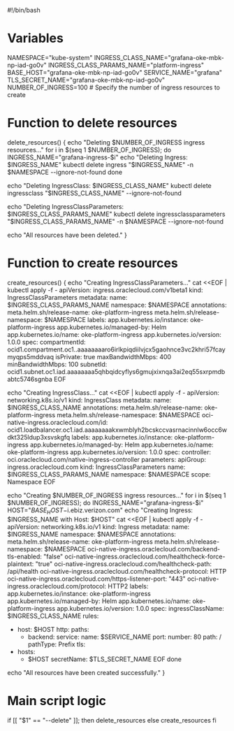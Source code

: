 #!/bin/bash

# Variables
NAMESPACE="kube-system"
INGRESS_CLASS_NAME="grafana-oke-mbk-np-iad-go0v"
INGRESS_CLASS_PARAMS_NAME="platform-ingress"
BASE_HOST="grafana-oke-mbk-np-iad-go0v"
SERVICE_NAME="grafana"
TLS_SECRET_NAME="grafana-oke-mbk-np-iad-go0v"
NUMBER_OF_INGRESS=100  # Specify the number of ingress resources to create

# Function to delete resources
delete_resources() {
  echo "Deleting $NUMBER_OF_INGRESS ingress resources..."
  for i in $(seq 1 $NUMBER_OF_INGRESS); do
    INGRESS_NAME="grafana-ingress-$i"
    echo "Deleting Ingress: $INGRESS_NAME"
    kubectl delete ingress "$INGRESS_NAME" -n $NAMESPACE --ignore-not-found
  done

  echo "Deleting IngressClass: $INGRESS_CLASS_NAME"
  kubectl delete ingressclass "$INGRESS_CLASS_NAME" --ignore-not-found

  echo "Deleting IngressClassParameters: $INGRESS_CLASS_PARAMS_NAME"
  kubectl delete ingressclassparameters "$INGRESS_CLASS_PARAMS_NAME" -n $NAMESPACE --ignore-not-found

  echo "All resources have been deleted."
}

# Function to create resources
create_resources() {
  echo "Creating IngressClassParameters..."
  cat <<EOF | kubectl apply -f -
apiVersion: ingress.oraclecloud.com/v1beta1
kind: IngressClassParameters
metadata:
  name: $INGRESS_CLASS_PARAMS_NAME
  namespace: $NAMESPACE
  annotations:
    meta.helm.sh/release-name: oke-platform-ingress
    meta.helm.sh/release-namespace: $NAMESPACE
  labels:
    app.kubernetes.io/instance: oke-platform-ingress
    app.kubernetes.io/managed-by: Helm
    app.kubernetes.io/name: oke-platform-ingress
    app.kubernetes.io/version: 1.0.0
spec:
  compartmentId: ocid1.compartment.oc1..aaaaaaaaro6irlkpiqdiilvjcx5gaohnce3vc2khri57fcaymyqps5mddvaq
  isPrivate: true
  maxBandwidthMbps: 400
  minBandwidthMbps: 100
  subnetId: ocid1.subnet.oc1.iad.aaaaaaaa5qhbqidcyflys6gmujxixnqa3ai2eq55sxrpmdbabtc5746sgnba
EOF

  echo "Creating IngressClass..."
  cat <<EOF | kubectl apply -f -
apiVersion: networking.k8s.io/v1
kind: IngressClass
metadata:
  name: $INGRESS_CLASS_NAME
  annotations:
    meta.helm.sh/release-name: oke-platform-ingress
    meta.helm.sh/release-namespace: $NAMESPACE
    oci-native-ingress.oraclecloud.com/id: ocid1.loadbalancer.oc1.iad.aaaaaaaakxwmblyh2bcskccvasrnacinnlw6occ6wdkt325ldup3xsvskgfq
  labels:
    app.kubernetes.io/instance: oke-platform-ingress
    app.kubernetes.io/managed-by: Helm
    app.kubernetes.io/name: oke-platform-ingress
    app.kubernetes.io/version: 1.0.0
spec:
  controller: oci.oraclecloud.com/native-ingress-controller
  parameters:
    apiGroup: ingress.oraclecloud.com
    kind: IngressClassParameters
    name: $INGRESS_CLASS_PARAMS_NAME
    namespace: $NAMESPACE
    scope: Namespace
EOF

  echo "Creating $NUMBER_OF_INGRESS ingress resources..."
  for i in $(seq 1 $NUMBER_OF_INGRESS); do
    INGRESS_NAME="grafana-ingress-$i"
    HOST="${BASE_HOST}-$i.ebiz.verizon.com"
    echo "Creating Ingress: $INGRESS_NAME with Host: $HOST"
    cat <<EOF | kubectl apply -f -
apiVersion: networking.k8s.io/v1
kind: Ingress
metadata:
  name: $INGRESS_NAME
  namespace: $NAMESPACE
  annotations:
    meta.helm.sh/release-name: oke-platform-ingress
    meta.helm.sh/release-namespace: $NAMESPACE
    oci-native-ingress.oraclecloud.com/backend-tls-enabled: "false"
    oci-native-ingress.oraclecloud.com/healthcheck-force-plaintext: "true"
    oci-native-ingress.oraclecloud.com/healthcheck-path: /api/health
    oci-native-ingress.oraclecloud.com/healthcheck-protocol: HTTP
    oci-native-ingress.oraclecloud.com/https-listener-port: "443"
    oci-native-ingress.oraclecloud.com/protocol: HTTP2
  labels:
    app.kubernetes.io/instance: oke-platform-ingress
    app.kubernetes.io/managed-by: Helm
    app.kubernetes.io/name: oke-platform-ingress
    app.kubernetes.io/version: 1.0.0
spec:
  ingressClassName: $INGRESS_CLASS_NAME
  rules:
  - host: $HOST
    http:
      paths:
      - backend:
          service:
            name: $SERVICE_NAME
            port:
              number: 80
        path: /
        pathType: Prefix
  tls:
  - hosts:
    - $HOST
    secretName: $TLS_SECRET_NAME
EOF
  done

  echo "All resources have been created successfully."
}

# Main script logic
if [[ "$1" == "--delete" ]]; then
  delete_resources
else
  create_resources
fi
